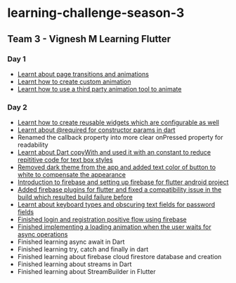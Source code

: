 # learning-challenge-season-3

## Team 3 - Vignesh M Learning Flutter

### Day 1

- [Learnt about page transitions and animations](https://github.com/shivenigma/flutter-firebase-chat/commit/9e3f362c959e062055ca45f06761d9f8f75d4bee)
- [Learnt how to create custom animation](https://github.com/shivenigma/flutter-firebase-chat/commit/154ef28c95edf2e5e18a0fc4fa7025e7a907352c)
- [Learnt how to use a third party animation tool to animate](https://github.com/shivenigma/flutter-firebase-chat/commit/ba42611323c4bdc88f49e79329c4f6dd850a6c3b)

### Day 2
- [Learnt how to create reusable widgets which are configurable as well](https://github.com/shivenigma/flutter-firebase-chat/commit/c0d55f762776a94fb0526897b4d6f808aba23665)
- [Learnt about @required for constructor params in dart](https://github.com/shivenigma/flutter-firebase-chat/commit/189eb6ec9c13ed0ab2d4d0e0e355acf8d2548031)
- Renamed the callback property into more clear onPressed property for readability
- [Learnt about Dart copyWith and used it with an constant to reduce repititive code for text box styles](https://github.com/shivenigma/flutter-firebase-chat/commit/602acf142843f8f91442dcd5077bbfb9e506e97c)
- [Removed dark theme from the app and added text color of button to white to compensate the appearance](https://github.com/shivenigma/flutter-firebase-chat/commit/f6848039f547cade7bdce9fac54bc9fecfb6c70d)
- [Introduction to firebase and setting up firebase for flutter android project](https://github.com/shivenigma/flutter-firebase-chat/commit/0cf8ec7add36dfe928369a152baec719878a2097)
- [Added firebase plugins for flutter and fixed a compatibility issue in the build which resulted build failure before](https://github.com/shivenigma/flutter-firebase-chat/commit/272aed7bfb783745e1ee0fdb16340564b2525feb)
- [Learnt about keyboard types and obscuring text fields for password fields](https://github.com/shivenigma/flutter-firebase-chat/commit/67fb48e6ae04b7b596a4ad24090b2c5e0bbe85cf)
- [Finished login and registration positive flow using firebase](https://github.com/shivenigma/flutter-firebase-chat/commit/92e7c3e2f1d23cf858a583ef61ce8a5153b37a3c)
- [Finished implementing a loading animation when the user waits for async operations](https://github.com/shivenigma/flutter-firebase-chat/commit/0675aad038c73b175ed4c27e620bcf243cafa07e)
- Finished learning async await in Dart
- Finished learning try, catch and finally in dart
- Finished learning about firebase cloud firestore database and creation
- Finished learning about streams in Dart
- Finished learning about StreamBuilder in Flutter

